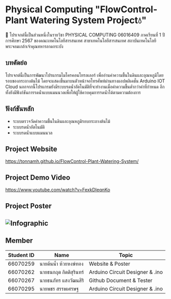 # Physical Computing "FlowControl-Plant Watering System Project💧"
🌱 โปรเจกต์นี้เป็นส่วนหนึ่งในรายวิชา PHYSICAL COMPUTING 06016409 ภาคเรียนที่ 1 ปีการศึกษา 2567 ของคณะเทคโนโลยีสารสนเทศ สาขาเทคโนโลยีสารสนเทศ สถาบันเทคโนโลยีพระจอมเกล้าเจ้าคุณทหารลาดกระบัง

## บทคัดย่อ
โปรเจกต์นี้เป็นการพัฒนาโปรแกรมไมโครคอนโทรลเลอร์ เพื่ออ่านค่าความชื้นในดินและอุณหภูมิโดยรอบของกระถางต้นไม้ โดยจะแสดงขึ้นมาบนตัวหน้าจอโทรศัพท์ผ่านทางแอปพลิเคชั่น Arduino IOT Cloud นอกจากนี้โปรแกรมยังมีระบบรดน้ำอัตโนมัติที่จะทำงานเมื่อค่าความชื้นต่ำกว่าค่าที่กำหนด อีกทั้งยังมีฟังก์ชันการรดน้ำแบบแมนนวลเพื่อให้ผู้ใช้ควบคุมการรดน้ำได้ตามความต้องการ

## ฟังก์ชันหลัก
- ระบบตรวจวัดค่าความชื้นในดินและอุณหภูมิรอบกระถางต้นไม้
- ระบบรดน้ำอัตโนมัติ
- ระบบรดน้ำแบบแมนนวล

## Project Website
https://tonnamh.github.io/FlowControl-Plant-Watering-System/

## Project Demo Video
https://www.youtube.com/watch?v=FexkDIeqnKo

## Project Poster
## ![Infographic](https://github.com/user-attachments/assets/21396cd6-27a7-4b23-8cbd-3db35fd09cf1)

## Member
|Student ID|Name|Topic|
|--|--|--|
| 66070259 | นายต้นนํ้า ห้วยหงษ์ทอง | Website & Poster |
| 66070262 | นายธนกฤต กิตติสุรินทร์ | Arduino Circuit Designer & .ino |
| 66070267 | นายธนภัทร แสงวัฒนสิริ | Github Document & Tester |
| 66070295 | นายพชร สรรพเศรษฐ | Arduino Circuit Designer & .ino |
